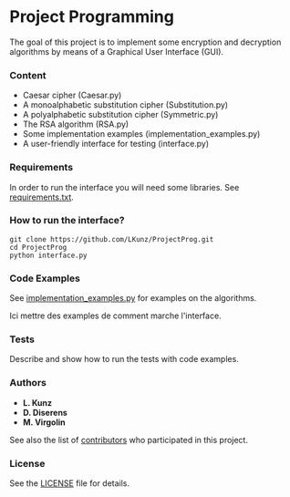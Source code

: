 # Project Programming

The goal of this project is to implement some encryption and decryption algorithms by means of a Graphical User Interface (GUI).

### Content
* Caesar cipher (Caesar.py)
* A monoalphabetic substitution cipher (Substitution.py)
* A polyalphabetic substitution cipher (Symmetric.py)
* The RSA algorithm (RSA.py)
* Some implementation examples (implementation_examples.py)
* A user-friendly interface for testing (interface.py)

### Requirements
In order to run the interface you will need some libraries. See [requirements.txt](requirements.txt).

### How to run the interface?
```
git clone https://github.com/LKunz/ProjectProg.git
cd ProjectProg
python interface.py
```

### Code Examples
See [implementation_examples.py](implementation_examples.py) for examples on the algorithms.

Ici mettre des examples de comment marche l'interface.

### Tests
Describe and show how to run the tests with code examples.

### Authors

* **L. Kunz**
* **D. Diserens**
* **M. Virgolin**

See also the list of [contributors](https://github.com/LKunz/ProjectProg/contributors) who participated in this project.

### License

See the [LICENSE](LICENSE) file for details.
